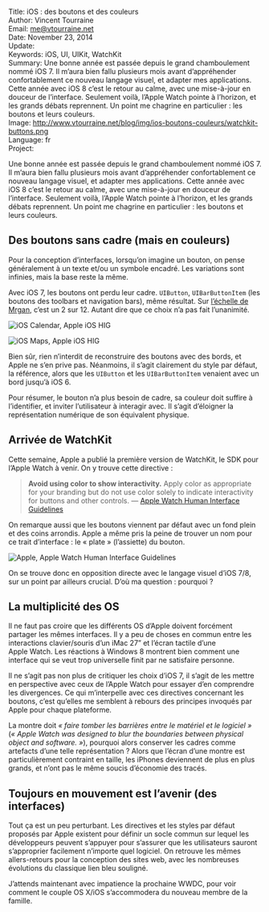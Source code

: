 Title:    iOS : des boutons et des couleurs  
Author:   Vincent Tourraine  
Email:    me@vtourraine.net  
Date:     November 23, 2014  
Update:   
Keywords: iOS, UI, UIKit, WatchKit  
Summary:  Une bonne année est passée depuis le grand chamboulement nommé iOS 7. Il m’aura bien fallu plusieurs mois avant d’appréhender confortablement ce nouveau langage visuel, et adapter mes applications. Cette année avec iOS 8 c’est le retour au calme, avec une mise-à-jour en douceur de l’interface. Seulement voilà, l’Apple Watch pointe à l’horizon, et les grands débats reprennent. Un point me chagrine en particulier : les boutons et leurs couleurs.  
Image:    http://www.vtourraine.net/blog/img/ios-boutons-couleurs/watchkit-buttons.png  
Language: fr  
Project:    

Une bonne année est passée depuis le grand chamboulement nommé iOS 7. Il m’aura bien fallu plusieurs mois avant d’appréhender confortablement ce nouveau langage visuel, et adapter mes applications. Cette année avec iOS 8 c’est le retour au calme, avec une mise-à-jour en douceur de l’interface. Seulement voilà, l’Apple Watch pointe à l’horizon, et les grands débats reprennent. Un point me chagrine en particulier : les boutons et leurs couleurs.


## Des boutons sans cadre (mais en couleurs)

Pour la conception d’interfaces, lorsqu’on imagine un bouton, on pense généralement à un texte et/ou un symbole encadré. Les variations sont infinies, mais la base reste la même. 

Avec iOS&nbsp;7, les boutons ont perdu leur cadre. `UIButton`, `UIBarButtonItem` (les boutons des toolbars et navigation bars), même résultat. Sur [l’échelle de Mrgan][Mrgan], c’est un 2 sur 12. Autant dire que ce choix n’a pas fait l’unanimité. 

![iOS Calendar, Apple iOS HIG][iOS Calendar] 

![iOS Maps, Apple iOS HIG][iOS Maps]

Bien sûr, rien n’interdit de reconstruire des boutons avec des bords, et Apple ne s’en prive pas. Néanmoins, il s’agit clairement du style par défaut, la référence, alors que les `UIButton` et les `UIBarButtonItem` venaient avec un bord jusqu’à iOS 6.

Pour résumer, le bouton n’a plus besoin de cadre, sa couleur doit suffire à l’identifier, et inviter l’utilisateur à interagir avec. Il s’agit d’éloigner la représentation numérique de son équivalent physique. 


## Arrivée de WatchKit

Cette semaine, Apple a publié la première version de WatchKit, le SDK pour l’Apple Watch à venir. On y trouve cette directive :

> **Avoid using color to show interactivity.** Apply color as appropriate for your branding but do not use color solely to indicate interactivity for buttons and other controls. — [Apple Watch Human Interface Guidelines][WatchHIG]

On remarque aussi que les boutons viennent par défaut avec un fond plein et des coins arrondis. Apple a même pris la peine de trouver un nom pour ce trait d’interface : le « plate » (l’assiette) du bouton.

![Apple, Apple Watch Human Interface Guidelines][WatchKit]

On se trouve donc en opposition directe avec le langage visuel d’iOS&nbsp;7/8, sur un point par ailleurs crucial. D’où ma question : pourquoi&nbsp;?


## La multiplicité des OS

Il ne faut pas croire que les différents OS d’Apple doivent forcément partager les mêmes interfaces. Il y a peu de choses en commun entre les interactions clavier/souris d’un iMac&nbsp;27” et l’écran tactile d’une Apple&nbsp;Watch. Les réactions à Windows&nbsp;8 montrent bien comment une interface qui se veut trop universelle finit par ne satisfaire personne. 

Il ne s’agit pas non plus de critiquer les choix d’iOS 7, il s’agit de les mettre en perspective avec ceux de l’Apple Watch pour essayer d’en comprendre les divergences. Ce qui m’interpelle avec ces directives concernant les boutons, c’est qu’elles me semblent à rebours des principes invoqués par Apple pour chaque plateforme. 

La montre doit _« faire tomber les barrières entre le matériel et le logiciel »_ (_« Apple Watch was designed to blur the boundaries between physical object and software. »_), pourquoi alors conserver les cadres comme artefacts d’une telle représentation ? Alors que l’écran d’une montre est particulièrement contraint en taille, les iPhones deviennent de plus en plus grands, et n’ont pas le même soucis d’économie des tracés.


## Toujours en mouvement est l’avenir (des interfaces)

Tout ça est un peu perturbant. Les directives et les styles par défaut proposés par Apple existent pour définir un socle commun sur lequel les développeurs peuvent s’appuyer pour s’assurer que les utilisateurs sauront s’approprier facilement n’importe quel logiciel. On retrouve les mêmes allers-retours pour la conception des sites web, avec les nombreuses évolutions du classique lien bleu souligné.

J’attends maintenant avec impatience la prochaine WWDC, pour voir comment le couple OS&nbsp;X/iOS s’accommodera du nouveau membre de la famille.



[iOS Calendar]: http://www.vtourraine.net/blog/img/ios-boutons-couleurs/ios-calendar.png  
[iOS Maps]: http://www.vtourraine.net/blog/img/ios-boutons-couleurs/ios-maps.png  
[WatchKit]: http://www.vtourraine.net/blog/img/ios-boutons-couleurs/watchkit-buttons.png  

[Mrgan]: http://mrgan.tumblr.com/post/50108095253/let-a-button-be-a-button  
[WatchHIG]: https://developer.apple.com/library/prerelease/ios/documentation/UserExperience/Conceptual/WatchHumanInterfaceGuidelines/ColorandTypography.html#//apple_ref/doc/uid/TP40014992-CH9-SW1